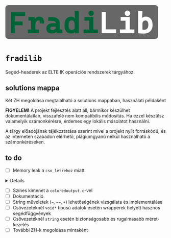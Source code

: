 
![FradiLib](doc/header.png)
# `fradilib`

Segéd-headerek az ELTE IK operációs rendszerek tárgyához.

## solutions mappa
Két ZH megoldása megtalálható a solutions mappában, használati példaként

**FIGYELEM!**
A projekt fejlesztés alatt áll, bármikor készülhet dokumentálatlan, visszafelé nem kompatibilis módosítás. Ha ezzel készülsz valamelyik számonkérésre, érdemes egy lokális másolatot használni.

A tárgy előadójának tájékoztatása szerint mivel a projekt nyílt forráskódú, és az interneten szabadon elérhető, plágiumgyanú nélkül használható a számonkéréseken.

## to do
- [ ] Memory leak a `cso_letrehoz` miatt
<summary>
<details>

```
==908616==ERROR: LeakSanitizer: detected memory leaks
==908615==ERROR: LeakSanitizer: detected memory leaks


Direct leak of 8 byte(s) in 1 object(s) allocated from:
Direct leak of 8 byte(s) in 1 object(s) allocated from:
    #0 0x7f96f6e8e459 in __interceptor_malloc /build/gcc/src/gcc/libsanitizer/asan/asan_malloc_linux.cpp:145
    #0 0x7f96f6e8e459 in __interceptor_malloc /build/gcc/src/gcc/libsanitizer/asan/asan_malloc_linux.cpp:145
    #1 0x55f175280c77 in cso_letrehoz (/media/data/szerver/bucs/ELTE/IK/opre/opre-segedanyag/fradilib/src/a.out+0x2c77)
    #1 0x55f175280c77 in cso_letrehoz (/media/data/szerver/bucs/ELTE/IK/opre/opre-segedanyag/fradilib/src/a.out+0x2c77)
    #2 0x55f17528066b in main (/media/data/szerver/bucs/ELTE/IK/opre/opre-segedanyag/fradilib/src/a.out+0x266b)
    #2 0x55f17528066b in main (/media/data/szerver/bucs/ELTE/IK/opre/opre-segedanyag/fradilib/src/a.out+0x266b)
    #3 0x7f96f6c0e151 in __libc_start_main (/usr/lib/libc.so.6+0x28151)
    #3 0x7f96f6c0e151 in __libc_start_main (/usr/lib/libc.so.6+0x28151)


Direct leak of 8 byte(s) in 1 object(s) allocated from:
Direct leak of 8 byte(s) in 1 object(s) allocated from:
    #0 0x7f96f6e8e459 in __interceptor_malloc /build/gcc/src/gcc/libsanitizer/asan/asan_malloc_linux.cpp:145
    #0 0x7f96f6e8e459 in __interceptor_malloc /build/gcc/src/gcc/libsanitizer/asan/asan_malloc_linux.cpp:145
    #1 0x55f175280c77 in cso_letrehoz (/media/data/szerver/bucs/ELTE/IK/opre/opre-segedanyag/fradilib/src/a.out+0x2c77)
    #1 0x55f175280c77 in cso_letrehoz (/media/data/szerver/bucs/ELTE/IK/opre/opre-segedanyag/fradilib/src/a.out+0x2c77)
    #2 0x55f17528065a in main (/media/data/szerver/bucs/ELTE/IK/opre/opre-segedanyag/fradilib/src/a.out+0x265a)
    #2 0x55f17528065a in main (/media/data/szerver/bucs/ELTE/IK/opre/opre-segedanyag/fradilib/src/a.out+0x265a)
    #3 0x7f96f6c0e151 in __libc_start_main (/usr/lib/libc.so.6+0x28151)
    #3 0x7f96f6c0e151 in __libc_start_main (/usr/lib/libc.so.6+0x28151)


SUMMARY: AddressSanitizer: 16 byte(s) leaked in 2 allocation(s).
SUMMARY: AddressSanitizer: 16 byte(s) leaked in 2 allocation(s).

=================================================================
==908614==ERROR: LeakSanitizer: detected memory leaks

Direct leak of 8 byte(s) in 1 object(s) allocated from:
    #0 0x7f96f6e8e459 in __interceptor_malloc /build/gcc/src/gcc/libsanitizer/asan/asan_malloc_linux.cpp:145
    #1 0x55f175280c77 in cso_letrehoz (/media/data/szerver/bucs/ELTE/IK/opre/opre-segedanyag/fradilib/src/a.out+0x2c77)
    #2 0x55f17528066b in main (/media/data/szerver/bucs/ELTE/IK/opre/opre-segedanyag/fradilib/src/a.out+0x266b)
    #3 0x7f96f6c0e151 in __libc_start_main (/usr/lib/libc.so.6+0x28151)

Direct leak of 8 byte(s) in 1 object(s) allocated from:
    #0 0x7f96f6e8e459 in __interceptor_malloc /build/gcc/src/gcc/libsanitizer/asan/asan_malloc_linux.cpp:145
    #1 0x55f175280c77 in cso_letrehoz (/media/data/szerver/bucs/ELTE/IK/opre/opre-segedanyag/fradilib/src/a.out+0x2c77)
    #2 0x55f17528065a in main (/media/data/szerver/bucs/ELTE/IK/opre/opre-segedanyag/fradilib/src/a.out+0x265a)
    #3 0x7f96f6c0e151 in __libc_start_main (/usr/lib/libc.so.6+0x28151)

SUMMARY: AddressSanitizer: 16 byte(s) leaked in 2 allocation(s).```
```

</summary>

- [ ] Színes kimenet a `coloredoutput.c`-vel
- [ ] Dokumentáció
- [ ] String műveletek (`=`, `==`, `+`) lehetőségének vizsgálata és implementálása
- [ ] Csővezetéknél `void*` típusú adatok esetén wrapperek helyett hasznos segédfüggvények
- [ ] Csővezetéknél `string` esetén biztonságosabb és rugalmasabb méret-kezelés
- [ ] További ZH-k megoldása mintaként
